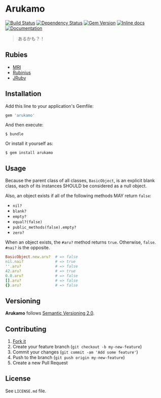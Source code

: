 # Arukamo

[![Build Status](https://travis-ci.org/cyril/arukamo.rb.svg?branch=master)](https://travis-ci.org/cyril/arukamo.rb)
[![Dependency Status](https://gemnasium.com/cyril/arukamo.rb.svg)](https://gemnasium.com/cyril/arukamo.rb)
[![Gem Version](http://img.shields.io/gem/v/arukamo.svg)](https://rubygems.org/gems/arukamo)
[![Inline docs](http://inch-ci.org/github/cyril/arukamo.rb.svg?branch=master)](http://inch-ci.org/github/cyril/arukamo.rb)
[![Documentation](http://img.shields.io/:yard-docs-38c800.svg)](http://rubydoc.info/gems/arukamo/frames)

> あるかも？！

## Rubies

* [MRI](https://www.ruby-lang.org/)
* [Rubinius](http://rubini.us/)
* [JRuby](http://jruby.org/)

## Installation

Add this line to your application's Gemfile:

```ruby
gem 'arukamo'
```

And then execute:

    $ bundle

Or install it yourself as:

    $ gem install arukamo

## Usage

Because the parent class of all classes, `BasicObject`, is an explicit blank class, each of its instances SHOULD be considered as a null object.

Also, an object exists if all of the following methods MAY return `false`:

* `nil?`
* `blank?`
* `empty?`
* `equal?(false)`
* `public_methods(false).empty?`
* `zero?`

When an object exists, the `#aru?` method returns `true`. Otherwise, `false`.
`#nai?` is the opposite.

```ruby
BasicObject.new.aru?  # => false
nil.nai?              # => true
''.aru?               # => false
42.aru?               # => true
0.0.aru?              # => false
[].aru?               # => false
{}.aru?               # => false
```

## Versioning

__Arukamo__ follows [Semantic Versioning 2.0](http://semver.org/).

## Contributing

1. [Fork it](https://github.com/cyril/arukamo/fork)
2. Create your feature branch (`git checkout -b my-new-feature`)
3. Commit your changes (`git commit -am 'Add some feature'`)
4. Push to the branch (`git push origin my-new-feature`)
5. Create a new Pull Request

## License

See `LICENSE.md` file.
